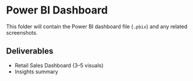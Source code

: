 # Power BI Dashboard

This folder will contain the Power BI dashboard file (`.pbix`) and any related screenshots.

## Deliverables
- Retail Sales Dashboard (3–5 visuals)
- Insights summary
